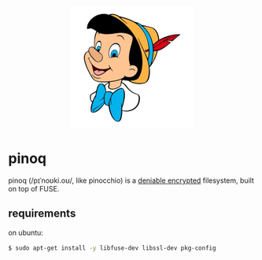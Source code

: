<p align="center"><img src="./logo.png"></p>

# pinoq
pinoq (/pɪˈnoʊki.oʊ/, like pinocchio) is a [deniable encrypted](http://en.wikipedia.org/wiki/Deniable_encryption) filesystem, built on top of FUSE.

## requirements
on ubuntu:
```sh
$ sudo apt-get install -y libfuse-dev libssl-dev pkg-config
```
